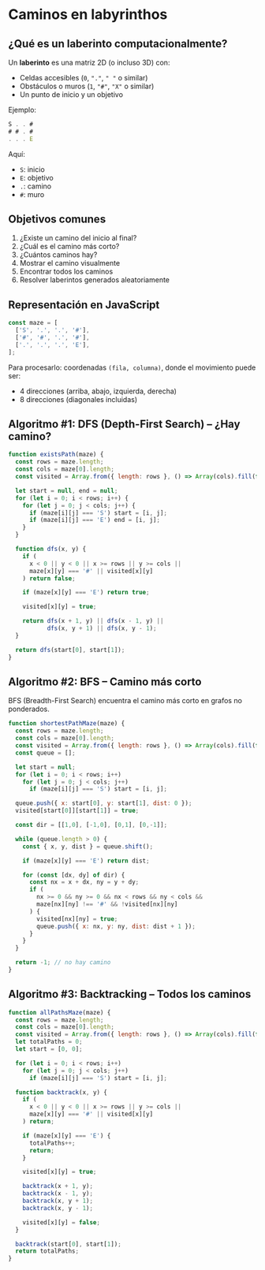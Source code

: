 # **Caminos en labyrinthos**  

## ¿Qué es un laberinto computacionalmente?

Un **laberinto** es una matriz 2D (o incluso 3D) con:
- Celdas accesibles (`0`, `"."`, `" "` o similar)
- Obstáculos o muros (`1`, `"#"`, `"X"` o similar)
- Un punto de inicio y un objetivo

Ejemplo:
```js
S . . #
# # . #
. . . E
```
Aquí:
- `S`: inicio
- `E`: objetivo
- `.`: camino
- `#`: muro



## Objetivos comunes

1. ¿Existe un camino del inicio al final?    
2. ¿Cuál es el camino más corto?
3. ¿Cuántos caminos hay?
4. Mostrar el camino visualmente
5. Encontrar todos los caminos
6. Resolver laberintos generados aleatoriamente



## Representación en JavaScript

```js
const maze = [
  ['S', '.', '.', '#'],
  ['#', '#', '.', '#'],
  ['.', '.', '.', 'E'],
];
```
Para procesarlo: coordenadas `(fila, columna)`, donde el movimiento puede ser:
- 4 direcciones (arriba, abajo, izquierda, derecha)
- 8 direcciones (diagonales incluidas)



## Algoritmo #1: DFS (Depth-First Search) – ¿Hay camino?

```js
function existsPath(maze) {
  const rows = maze.length;
  const cols = maze[0].length;
  const visited = Array.from({ length: rows }, () => Array(cols).fill(false));

  let start = null, end = null;
  for (let i = 0; i < rows; i++) {
    for (let j = 0; j < cols; j++) {
      if (maze[i][j] === 'S') start = [i, j];
      if (maze[i][j] === 'E') end = [i, j];
    }
  }

  function dfs(x, y) {
    if (
      x < 0 || y < 0 || x >= rows || y >= cols ||
      maze[x][y] === '#' || visited[x][y]
    ) return false;

    if (maze[x][y] === 'E') return true;

    visited[x][y] = true;

    return dfs(x + 1, y) || dfs(x - 1, y) ||
           dfs(x, y + 1) || dfs(x, y - 1);
  }

  return dfs(start[0], start[1]);
}
```



## Algoritmo #2: BFS – Camino más corto

BFS (Breadth-First Search) encuentra el camino más corto en grafos no ponderados.
```js
function shortestPathMaze(maze) {
  const rows = maze.length;
  const cols = maze[0].length;
  const visited = Array.from({ length: rows }, () => Array(cols).fill(false));
  const queue = [];

  let start = null;
  for (let i = 0; i < rows; i++)
    for (let j = 0; j < cols; j++)
      if (maze[i][j] === 'S') start = [i, j];

  queue.push({ x: start[0], y: start[1], dist: 0 });
  visited[start[0]][start[1]] = true;

  const dir = [[1,0], [-1,0], [0,1], [0,-1]];

  while (queue.length > 0) {
    const { x, y, dist } = queue.shift();

    if (maze[x][y] === 'E') return dist;

    for (const [dx, dy] of dir) {
      const nx = x + dx, ny = y + dy;
      if (
        nx >= 0 && ny >= 0 && nx < rows && ny < cols &&
        maze[nx][ny] !== '#' && !visited[nx][ny]
      ) {
        visited[nx][ny] = true;
        queue.push({ x: nx, y: ny, dist: dist + 1 });
      }
    }
  }

  return -1; // no hay camino
}
```



## Algoritmo #3: Backtracking – Todos los caminos

```js
function allPathsMaze(maze) {
  const rows = maze.length;
  const cols = maze[0].length;
  const visited = Array.from({ length: rows }, () => Array(cols).fill(false));
  let totalPaths = 0;
  let start = [0, 0];

  for (let i = 0; i < rows; i++)
    for (let j = 0; j < cols; j++)
      if (maze[i][j] === 'S') start = [i, j];

  function backtrack(x, y) {
    if (
      x < 0 || y < 0 || x >= rows || y >= cols ||
      maze[x][y] === '#' || visited[x][y]
    ) return;

    if (maze[x][y] === 'E') {
      totalPaths++;
      return;
    }

    visited[x][y] = true;

    backtrack(x + 1, y);
    backtrack(x - 1, y);
    backtrack(x, y + 1);
    backtrack(x, y - 1);

    visited[x][y] = false;
  }

  backtrack(start[0], start[1]);
  return totalPaths;
}
```